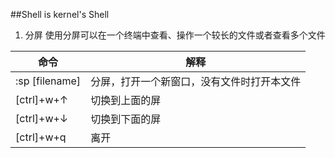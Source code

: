 ##Shell is kernel's Shell

1. 分屏 使用分屏可以在一个终端中查看、操作一个较长的文件或者查看多个文件


| 命令              | 解释      |
| ---------------- | ---------------- |
| :sp [filename]   | 分屏，打开一个新窗口，没有文件时打开本文件 |
| [ctrl]+w+↑       | 切换到上面的屏                       |
| [ctrl]+w+↓       | 切换到下面的屏                       |
| [ctrl]+w+q       | 离开                               |
